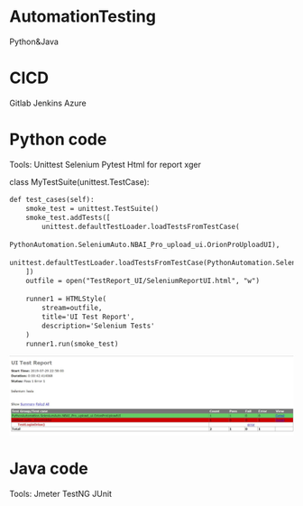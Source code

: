 # AutomationTesting
Python&Java

# CICD 
Gitlab
Jenkins
Azure

# Python code
Tools:
Unittest
Selenium
Pytest
Html for report
xger

class MyTestSuite(unittest.TestCase):

    def test_cases(self):
        smoke_test = unittest.TestSuite()
        smoke_test.addTests([
            unittest.defaultTestLoader.loadTestsFromTestCase(
                PythonAutomation.SeleniumAuto.NBAI_Pro_upload_ui.OrionProUploadUI),
            unittest.defaultTestLoader.loadTestsFromTestCase(PythonAutomation.SeleniumAuto.login_20_ui.TestLoginOrion),
        ])
        outfile = open("TestReport_UI/SeleniumReportUI.html", "w")

        runner1 = HTMLStyle(
            stream=outfile,
            title='UI Test Report',
            description='Selenium Tests'
        )
        runner1.run(smoke_test)


![alt text](https://github.com/leoli2019/AutomationTesting/blob/master/PythonAutomation/SeleniumAuto/testReport.JPG)

# Java code
Tools:
Jmeter
TestNG
JUnit
